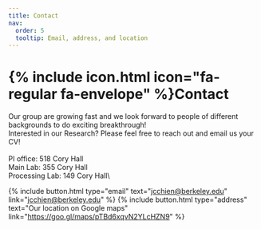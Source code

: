 ```yaml
---
title: Contact
nav:
  order: 5
  tooltip: Email, address, and location
---
```


# {% include icon.html icon="fa-regular fa-envelope" %}Contact
Our group are growing fast and we look forward to people of different backgrounds to do exciting breakthrough!\
Interested in our Research? Please feel free to reach out and email us your CV!\
\
PI office: 518 Cory Hall\
Main Lab: 355 Cory Hall\
Processing Lab: 149 Cory Hall\

{%
  include button.html
  type="email"
  text="jcchien@berkeley.edu"
  link="jcchien@berkeley.edu"
%}
{%
  include button.html
  type="address"
  text="Our location on Google maps"
  link="https://goo.gl/maps/pTBd6xqvN2YLcHZN9"
%}
